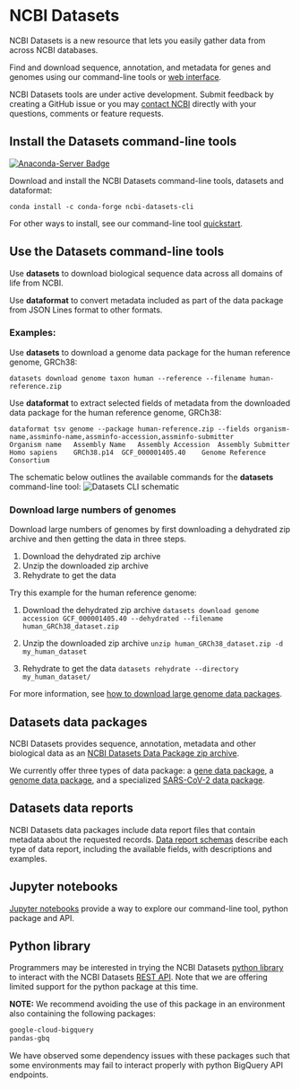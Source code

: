 # NCBI Datasets

NCBI Datasets is a new resource that lets you easily gather data from across NCBI databases.

Find and download sequence, annotation, and metadata for genes and genomes using our command-line tools or [web interface](https://www.ncbi.nlm.nih.gov/datasets/).

NCBI Datasets tools are under active development. Submit feedback by creating a GitHub issue or you may [contact NCBI](mailto:info@ncbi.nlm.nih.gov) directly with your questions, comments or feature requests.

## Install the Datasets command-line tools

[![Anaconda-Server Badge](https://anaconda.org/conda-forge/ncbi-datasets-cli/badges/installer/conda.svg)](https://anaconda.org/conda-forge/ncbi-datasets-cli)

Download and install the NCBI Datasets command-line tools, datasets and dataformat:

`conda install -c conda-forge ncbi-datasets-cli`

For other ways to install, see our command-line tool [quickstart](https://www.ncbi.nlm.nih.gov/datasets/docs/v1/command-line-tools/).

## Use the Datasets command-line tools

Use **datasets** to download biological sequence data across all domains of life from NCBI.

Use **dataformat** to convert metadata included as part of the data package from JSON Lines format to other formats.

### Examples:
Use **datasets** to download a genome data package for the human reference genome, GRCh38:

`datasets download genome taxon human --reference --filename human-reference.zip`

Use **dataformat** to extract selected fields of metadata from the downloaded data package for the human reference genome, GRCh38:
```
dataformat tsv genome --package human-reference.zip --fields organism-name,assminfo-name,assminfo-accession,assminfo-submitter
Organism name	Assembly Name	Assembly Accession	Assembly Submitter
Homo sapiens	GRCh38.p14	GCF_000001405.40	Genome Reference Consortium
```

The schematic below outlines the available commands for the **datasets** command-line tool:
![Datasets CLI schematic](https://www.ncbi.nlm.nih.gov/datasets/docs/v1/datasets_schema_github.png)

### Download large numbers of genomes

Download large numbers of genomes by first downloading a dehydrated zip archive and then getting the data in three steps.

1. Download the dehydrated zip archive
1. Unzip the downloaded zip archive
1. Rehydrate to get the data


Try this example for the human reference genome:

1. Download the dehydrated zip archive
`datasets download genome accession GCF_000001405.40 --dehydrated --filename human_GRCh38_dataset.zip`

2. Unzip the downloaded zip archive
`unzip human_GRCh38_dataset.zip -d my_human_dataset`

3. Rehydrate to get the data
`datasets rehydrate --directory my_human_dataset/`

For more information, see [how to download large genome data packages](https://www.ncbi.nlm.nih.gov/datasets/docs/v1/how-tos/genomes/large-download/).

## Datasets data packages
NCBI Datasets provides sequence, annotation, metadata and other biological data as an [NCBI Datasets Data Package zip archive](https://www.ncbi.nlm.nih.gov/datasets/docs/v1/data-packages/).

We currently offer three types of data package: a [gene data package](https://www.ncbi.nlm.nih.gov/datasets/docs/v1/data-packages/gene-package/), a [genome data package](https://www.ncbi.nlm.nih.gov/datasets/docs/v1/data-packages/genome/), and a specialized [SARS-CoV-2 data package](https://www.ncbi.nlm.nih.gov/datasets/docs/v1/data-packages/sars-cov-2-genome/).

## Datasets data reports
NCBI Datasets data packages include data report files that contain metadata about the requested records. [Data report schemas](https://www.ncbi.nlm.nih.gov/datasets/docs/v1/reference-docs/data-reports/) describe each type of data report, including the available fields, with descriptions and examples.

## Jupyter notebooks
[Jupyter notebooks](https://github.com/ncbi/datasets/tree/master/examples/jupyter) provide a way to explore our command-line tool, python package and API.


## Python library
Programmers may be interested in trying the NCBI Datasets [python library](https://github.com/ncbi/datasets/tree/master/client_docs/python) to interact with the NCBI Datasets [REST API](https://www.ncbi.nlm.nih.gov/datasets/docs/v1/reference-docs/rest-api/). Note that we are offering limited support for the python package at this time.



**NOTE:** We recommend avoiding the use of this package in an environment also containing the following packages:
```bash
google-cloud-bigquery
pandas-gbq
```

We have observed some dependency issues with these packages such that some environments may fail to interact properly with python BigQuery API endpoints.
